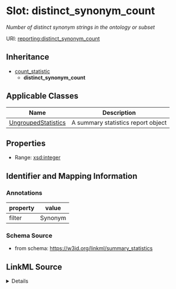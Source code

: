 # Slot: distinct_synonym_count
_Number of distinct synonym strings in the ontology or subset_


URI: [reporting:distinct_synonym_count](https://w3id.org/linkml/reportdistinct_synonym_count)




## Inheritance

* [count_statistic](count_statistic.md)
    * **distinct_synonym_count**





## Applicable Classes

| Name | Description |
| --- | --- |
[UngroupedStatistics](UngroupedStatistics.md) | A summary statistics report object






## Properties

* Range: [xsd:integer](http://www.w3.org/2001/XMLSchema#integer)







## Identifier and Mapping Information





### Annotations

| property | value |
| --- | --- |
| filter | Synonym || distinct | Value |



### Schema Source


* from schema: https://w3id.org/linkml/summary_statistics




## LinkML Source

<details>
```yaml
name: distinct_synonym_count
annotations:
  filter:
    tag: filter
    value: Synonym
  distinct:
    tag: distinct
    value: Value
description: Number of distinct synonym strings in the ontology or subset
from_schema: https://w3id.org/linkml/summary_statistics
rank: 1000
is_a: count_statistic
alias: distinct_synonym_count
owner: UngroupedStatistics
domain_of:
- UngroupedStatistics
slot_group: metadata_statistic_group
range: integer

```
</details>
